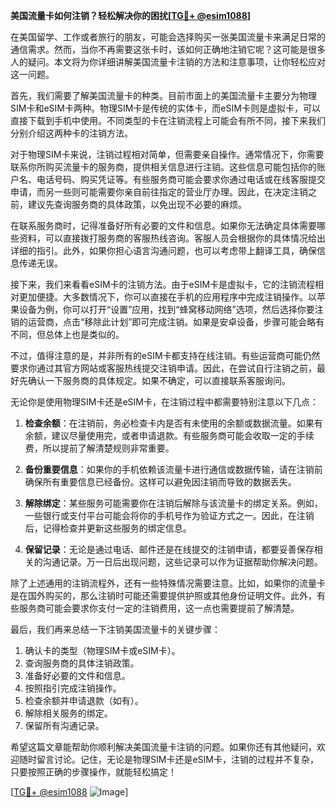 **美国流量卡如何注销？轻松解决你的困扰[[TG💪+ @esim1088](https://t.me/s/esim1088)]**

在美国留学、工作或者旅行的朋友，可能会选择购买一张美国流量卡来满足日常的通信需求。然而，当你不再需要这张卡时，该如何正确地注销它呢？这可能是很多人的疑问。本文将为你详细讲解美国流量卡注销的方法和注意事项，让你轻松应对这一问题。

首先，我们需要了解美国流量卡的种类。目前市面上的美国流量卡主要分为物理SIM卡和eSIM卡两种。物理SIM卡是传统的实体卡，而eSIM卡则是虚拟卡，可以直接下载到手机中使用。不同类型的卡在注销流程上可能会有所不同，接下来我们分别介绍这两种卡的注销方法。

对于物理SIM卡来说，注销过程相对简单，但需要亲自操作。通常情况下，你需要联系你所购买流量卡的服务商，提供相关信息进行注销。这些信息可能包括你的账户名、电话号码、购买凭证等。有些服务商可能会要求你通过电话或在线客服提交申请，而另一些则可能需要你亲自前往指定的营业厅办理。因此，在决定注销之前，建议先查询服务商的具体政策，以免出现不必要的麻烦。

在联系服务商时，记得准备好所有必要的文件和信息。如果你无法确定具体需要哪些资料，可以直接拨打服务商的客服热线咨询。客服人员会根据你的具体情况给出详细的指引。此外，如果你担心语言沟通问题，也可以考虑带上翻译工具，确保信息传递无误。

接下来，我们来看看eSIM卡的注销方法。由于eSIM卡是虚拟卡，它的注销流程相对更加便捷。大多数情况下，你可以直接在手机的应用程序中完成注销操作。以苹果设备为例，你可以打开“设置”应用，找到“蜂窝移动网络”选项，然后选择你要注销的运营商，点击“移除此计划”即可完成注销。如果是安卓设备，步骤可能会略有不同，但总体上也是类似的。

不过，值得注意的是，并非所有的eSIM卡都支持在线注销。有些运营商可能仍然要求你通过其官方网站或客服热线提交注销申请。因此，在尝试自行注销之前，最好先确认一下服务商的具体规定。如果不确定，可以直接联系客服询问。

无论你是使用物理SIM卡还是eSIM卡，在注销过程中都需要特别注意以下几点：

1. **检查余额**：在注销前，务必检查卡内是否有未使用的余额或数据流量。如果有余额，建议尽量使用完，或者申请退款。有些服务商可能会收取一定的手续费，所以提前了解清楚规则非常重要。

2. **备份重要信息**：如果你的手机依赖该流量卡进行通信或数据传输，请在注销前确保所有重要信息已经备份。这样可以避免因注销而导致的数据丢失。

3. **解除绑定**：某些服务可能需要你在注销后解除与该流量卡的绑定关系。例如，一些银行或支付平台可能会将你的手机号作为验证方式之一。因此，在注销后，记得检查并更新这些服务的绑定信息。

4. **保留记录**：无论是通过电话、邮件还是在线提交的注销申请，都要妥善保存相关的沟通记录。万一日后出现问题，这些记录可以作为证据帮助你解决问题。

除了上述通用的注销流程外，还有一些特殊情况需要注意。比如，如果你的流量卡是在国外购买的，那么注销时可能还需要提供护照或其他身份证明文件。此外，有些服务商可能会要求你支付一定的注销费用，这一点也需要提前了解清楚。

最后，我们再来总结一下注销美国流量卡的关键步骤：

1. 确认卡的类型（物理SIM卡或eSIM卡）。
2. 查询服务商的具体注销政策。
3. 准备好必要的文件和信息。
4. 按照指引完成注销操作。
5. 检查余额并申请退款（如有）。
6. 解除相关服务的绑定。
7. 保留所有沟通记录。

希望这篇文章能帮助你顺利解决美国流量卡注销的问题。如果你还有其他疑问，欢迎随时留言讨论。记住，无论是物理SIM卡还是eSIM卡，注销的过程并不复杂，只要按照正确的步骤操作，就能轻松搞定！

[[TG💪+ @esim1088](https://t.me/s/esim1088) ![Image](https://i.postimg.cc/4NQfJmqS/Snipaste-2025-05-13-00-14-12.png)]